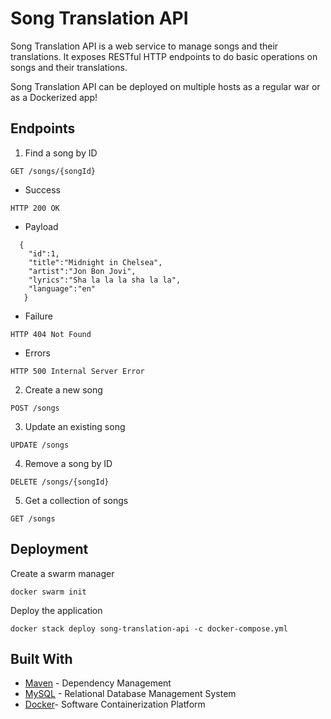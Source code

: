 # Song Translation API

Song Translation API is a web service to manage songs and their translations.
It exposes RESTful HTTP endpoints to do basic operations on songs and their translations.

Song Translation API can be deployed on multiple hosts as a regular war or as a Dockerized app!


## Endpoints 

1) Find a song by ID
```
GET /songs/{songId}
```
* Success

```
HTTP 200 OK
```
* Payload
```
  {
    "id":1,
    "title":"Midnight in Chelsea",
    "artist":"Jon Bon Jovi",
    "lyrics":"Sha la la la sha la la",
    "language":"en"
   }   
```
* Failure
```
HTTP 404 Not Found
```
* Errors
```
HTTP 500 Internal Server Error
```

2) Create a new song
```
POST /songs
```
3) Update an existing song
```
UPDATE /songs
```
4) Remove a song by ID
```
DELETE /songs/{songId}
```
5) Get a collection of songs
```
GET /songs
```
## Deployment

Create a swarm manager
```
docker swarm init
```

Deploy the application
```
docker stack deploy song-translation-api -c docker-compose.yml
```

## Built With

* [Maven](https://maven.apache.org/) - Dependency Management
* [MySQL](https://www.mysql.com/) - Relational Database Management System
* [Docker](https://www.docker.com/)- Software Containerization Platform
